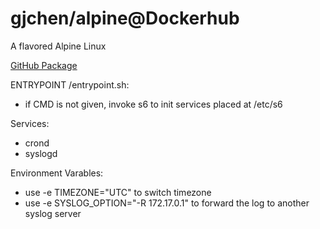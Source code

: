 # gjchen/alpine@Dockerhub
A flavored Alpine Linux 

[GitHub Package](https://github.com/users/gjchentw/packages/container/package/alpine)

ENTRYPOINT /entrypoint.sh:
* if CMD is not given, invoke s6 to init services placed at /etc/s6

Services:
* crond
* syslogd

Environment Varables:
* use -e TIMEZONE="UTC" to switch timezone
* use -e SYSLOG_OPTION="-R 172.17.0.1" to forward the log to another syslog server

